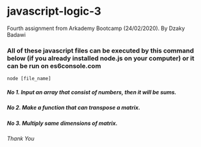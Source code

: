 # javascript-logic-3
Fourth assignment from Arkademy Bootcamp (24/02/2020). By Dzaky Badawi

### All of these javascript files can be executed by this command below (if you already installed node.js on your computer) or it can be run on es6console.com
```
node [file_name]
```

##### No 1. Input an array that consist of numbers, then it will be sums.

##### No 2. Make a function that can transpose a matrix.

##### No 3. Multiply same dimensions of matrix.

###### Thank You
